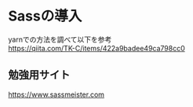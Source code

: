 # Sassの導入

yarnでの方法を調べて以下を参考    
https://qiita.com/TK-C/items/422a9badee49ca798cc0

## 勉強用サイト

https://www.sassmeister.com